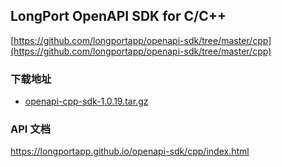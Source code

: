 ## LongPort OpenAPI SDK for C/C++

[https://github.com/longportapp/openapi-sdk/tree/master/cpp](https://github.com/longportapp/openapi-sdk/tree/master/cpp)

### 下载地址

- [openapi-cpp-sdk-1.0.19.tar.gz](https://static.lbkrs.com/openapi-sdk/openapi-cpp-sdk-1.0.19.tar.gz)

### API 文档

https://longportapp.github.io/openapi-sdk/cpp/index.html
